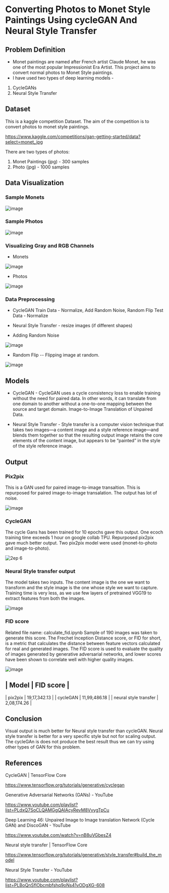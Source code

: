 # Converting Photos to Monet Style Paintings Using cycleGAN And Neural Style Transfer

## Problem Definition
- Monet paintings are named after French artist Claude Monet, he was one of the  most popular Impressionist Era Artist. This project aims to convert normal photos to Monet Style paintings.
- I have used two types of deep learning models -
1.   CycleGANs 
2.   Neural Style Transfer



## Dataset
This is a kaggle competition Dataset. The aim of the competition is to convert photos to monet style paintings. 

https://www.kaggle.com/competitions/gan-getting-started/data?select=monet_jpg

There are two types of photos:

1. Monet Paintings (jpg) - 300 samples
2. Photo (jpg) - 1000 samples

## Data Visualization

### Sample Monets

![image](https://user-images.githubusercontent.com/83595196/226116470-1a12dd3c-f74e-4756-ad8b-9bce395968aa.png)

### Sample Photos

![image](https://user-images.githubusercontent.com/83595196/226116557-4ec98383-db18-4e0d-8535-823683f6fa31.png)

### Visualizing Gray and RGB Channels
- Monets

![image](https://user-images.githubusercontent.com/83595196/226116591-0dc61e00-cabc-4d55-8f9f-27bf26b19208.png)

- Photos

![image](https://user-images.githubusercontent.com/83595196/226116620-7fdf25f8-4694-4ef4-87d9-1358fe0452f3.png)

### Data Preprocessing 
- CycleGAN
Train Data -  Normalize, Add Random Noise, Random Flip
Test Data - Normalize

- Neural Style Transfer - resize images (if different shapes)

- Adding Random Noise

![image](https://user-images.githubusercontent.com/83595196/226116676-13b0d8eb-99b8-4b3a-aab7-e305dba669c6.png)

- Random Flip
-- Flipping image at random.

![image](https://user-images.githubusercontent.com/83595196/236402244-7cc9e9b7-6aa4-45a2-aa22-d6d72ba82ddb.png)

## Models

- CycleGAN - CycleGAN uses a cycle consistency loss to enable training without the need for paired data. In other words, it can translate from one domain to another without a one-to-one mapping between the source and target domain.
Image-to-Image Translation of Unpaired Data.

- Neural Style Transfer - Style transfer is a computer vision technique that takes two images—a content image and a style reference image—and blends them together so that the resulting output image retains the core elements of the content image, but appears to be “painted” in the style of the style reference image.

## Output

### Pix2pix 
This is a GAN used for paired image-to-image transaltion. This is repurposed for paired image-to-image transalation. The output has lot of noise.

![image](https://user-images.githubusercontent.com/83595196/236399965-6182dd25-53e9-447e-bbf4-5b54b02a013b.png)

###  CycleGAN
The cycle Gans has been trained for 10 epochs gave this output. One ecoch training time exceeds 1 hour on google collab TPU. Repurposed pix2pix gave much better output. Two pix2pix model were used (monet-to-photo and image-to-photo). 

![2ep 6](https://user-images.githubusercontent.com/83595196/226182005-777aab60-edc9-4b79-a81c-98b2dc073b1c.png)

### Neural Style transfer output

The model takes two inputs. The content image is the one we want to transform and the style image is the one whose style we want to capture.
Training time is very less, as we use few layers of pretrained VGG19 to extract features from both the images.

![image](https://user-images.githubusercontent.com/83595196/236398793-1706a978-1dd2-4579-8a3c-d61bb997eaa8.png)

### FID score 
Related file name: calculate_fid.ipynb
Sample of 190 images was taken to generate this score. The Frechet Inception Distance score, or FID for short, is a metric that calculates the distance between feature vectors calculated for real and generated images. The FID score is used to evaluate the quality of images generated by generative adversarial networks, and lower scores have been shown to correlate well with higher quality images.

![image](https://user-images.githubusercontent.com/83595196/236401967-3c8a96a3-af48-4e9b-a8dc-71defa3a9c18.png)


| Model | FID score |
---------------------
| pix2pix | 19,17,342.13 |
| cycleGAN | 11,99,486.18 |
| neural style transfer | 2,08,174.26 |


## Conclusion
Visual output is much better for Neural style transfer than cycleGAN. Neural style transfer is better for a very  specific style  but not for scaling output. The cycleGAn is does not produce the best result thus we can try using other types of GAN for this problem.


## References

CycleGAN  |  TensorFlow Core

https://www.tensorflow.org/tutorials/generative/cyclegan

Generative Adversarial Networks (GANs) - YouTube

https://www.youtube.com/playlist?list=PLdxQ7SoCLQAMGgQAIAcyRevM8VvygTpCu

Deep Learning 46: Unpaired Image to Image translation Network (Cycle GAN) and DiscoGAN - YouTube

https://www.youtube.com/watch?v=nB8uVGbesZ4

Neural style transfer  |  TensorFlow Core

https://www.tensorflow.org/tutorials/generative/style_transfer#build_the_model

Neural Style Transfer - YouTube

https://www.youtube.com/playlist?list=PLBoQnSflObcmbfshq9oNs41vODgXG-608






